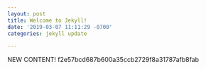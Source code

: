 ```yaml
---
layout: post
title: Welcome to Jekyll!
date: '2019-03-07 11:11:29 -0700'
categories: jekyll update

---
```


NEW CONTENT! f2e57bcd687b600a35ccb2729f8a31787afb8fab

